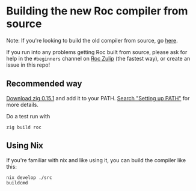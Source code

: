 # Building the new Roc compiler from source

Note: If you're looking to build the old compiler from source, go [here](./crates/BUILDING_FROM_SOURCE.md).

If you run into any problems getting Roc built from source, please ask for help in the `#beginners` channel on [Roc Zulip](https://roc.zulipchat.com) (the fastest way), or create an issue in this repo!

## Recommended way

[Download zig 0.15.1](https://ziglang.org/download/) and add it to your PATH.
[Search "Setting up PATH"](https://ziglang.org/learn/getting-started/) for more details.

Do a test run with
```
zig build roc
```

## Using Nix

If you're familiar with nix and like using it, you can build the compiler like this:
```
nix develop ./src
buildcmd
```
